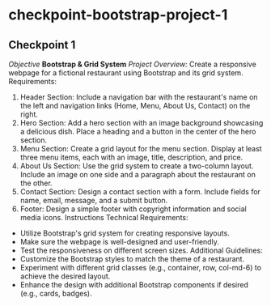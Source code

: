 # checkpoint-bootstrap-project-1

## Checkpoint 1
*Objective*
**Bootstrap & Grid System**
*Project Overview:*
Create a responsive webpage for a fictional restaurant using Bootstrap and its grid system.
Requirements:
1. Header Section:
Include a navigation bar with the restaurant's name on the left and navigation links (Home, Menu, About Us, Contact) on the right.
2. Hero Section:
Add a hero section with an image background showcasing a delicious dish.
Place a heading and a button in the center of the hero section.
3. Menu Section:
Create a grid layout for the menu section.
Display at least three menu items, each with an image, title, description, and price.
4. About Us Section:
Use the grid system to create a two-column layout.
Include an image on one side and a paragraph about the restaurant on the other.
5. Contact Section:
Design a contact section with a form.
Include fields for name, email, message, and a submit button.
6. Footer:
Design a simple footer with copyright information and social media icons.
Instructions
Technical Requirements:
- Utilize Bootstrap's grid system for creating responsive layouts.
- Make sure the webpage is well-designed and user-friendly.
- Test the responsiveness on different screen sizes.
Additional Guidelines:
- Customize the Bootstrap styles to match the theme of a restaurant.
- Experiment with different grid classes (e.g., container, row, col-md-6) to achieve the desired layout.
- Enhance the design with additional Bootstrap components if desired (e.g., cards, badges).
